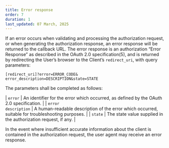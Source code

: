 ```yaml
---
title: Error response
order: 7
duration: 1
last_updated: 07 March, 2025
---
```


If an error occurs when validating and processing the authorization request, or when generating the authorization response, an error response will be returned to the callback URL. The error response is an authorization “Error Response” as described in the OAuth 2.0 specification(5), and is returned by redirecting the User’s browser to the Client’s <code>redirect_uri</code>, with query parameters:

```
[redirect_uri]?error=ERROR_CODE&
error_description=DESCRIPTION&state=STATE
```

The parameters shall be completed as follows:

| <code>error</code> | An identifier for the error which occurred, as defined by the OAuth 2.0 specification. |
| <code>error description</code> | A human-readable description of the error which occurred, suitable for troubleshooting purposes.   |
| <code>state</code> | The state value supplied in the authorization request, if any. |

In the event where insufficient accurate information about the client is contained in the authorization request, the user agent may receive an error response. 
